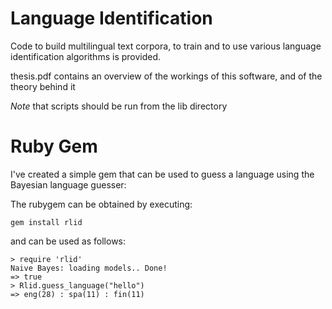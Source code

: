 Language Identification
=======================

Code to build multilingual text corpora, to train and to use various language
identification algorithms is provided.

thesis.pdf contains an overview of the workings of this software, and of the
theory behind it

*Note* that scripts should be run from the lib directory


Ruby Gem
========
I've created a simple gem that can be used to guess a language using the
Bayesian language guesser:

The rubygem can be obtained by executing:

    gem install rlid


and can be used as follows:

    > require 'rlid'
    Naive Bayes: loading models.. Done!
    => true
    > Rlid.guess_language("hello")
    => eng(28) : spa(11) : fin(11)
